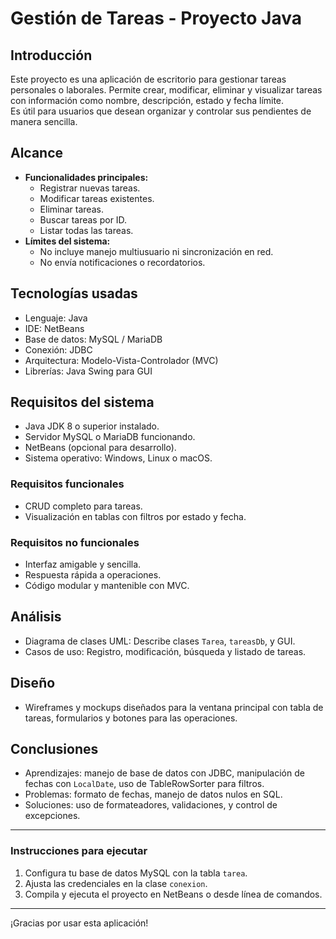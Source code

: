 # Gestión de Tareas - Proyecto Java

## Introducción
Este proyecto es una aplicación de escritorio para gestionar tareas personales o laborales. Permite crear, modificar, eliminar y visualizar tareas con información como nombre, descripción, estado y fecha límite.  
Es útil para usuarios que desean organizar y controlar sus pendientes de manera sencilla.

## Alcance
- **Funcionalidades principales:**
  - Registrar nuevas tareas.
  - Modificar tareas existentes.
  - Eliminar tareas.
  - Buscar tareas por ID.
  - Listar todas las tareas.
- **Límites del sistema:**
  - No incluye manejo multiusuario ni sincronización en red.
  - No envía notificaciones o recordatorios.

## Tecnologías usadas
- Lenguaje: Java
- IDE: NetBeans
- Base de datos: MySQL / MariaDB
- Conexión: JDBC
- Arquitectura: Modelo-Vista-Controlador (MVC)
- Librerías: Java Swing para GUI

## Requisitos del sistema
- Java JDK 8 o superior instalado.
- Servidor MySQL o MariaDB funcionando.
- NetBeans (opcional para desarrollo).
- Sistema operativo: Windows, Linux o macOS.

### Requisitos funcionales
- CRUD completo para tareas.
- Visualización en tablas con filtros por estado y fecha.

### Requisitos no funcionales
- Interfaz amigable y sencilla.
- Respuesta rápida a operaciones.
- Código modular y mantenible con MVC.

## Análisis
- Diagrama de clases UML: Describe clases `Tarea`, `tareasDb`, y GUI.
- Casos de uso: Registro, modificación, búsqueda y listado de tareas.

## Diseño
- Wireframes y mockups diseñados para la ventana principal con tabla de tareas, formularios y botones para las operaciones.

## Conclusiones
- Aprendizajes: manejo de base de datos con JDBC, manipulación de fechas con `LocalDate`, uso de TableRowSorter para filtros.
- Problemas: formato de fechas, manejo de datos nulos en SQL.
- Soluciones: uso de formateadores, validaciones, y control de excepciones.

---

### Instrucciones para ejecutar
1. Configura tu base de datos MySQL con la tabla `tarea`.
2. Ajusta las credenciales en la clase `conexion`.
3. Compila y ejecuta el proyecto en NetBeans o desde línea de comandos.

---

¡Gracias por usar esta aplicación!